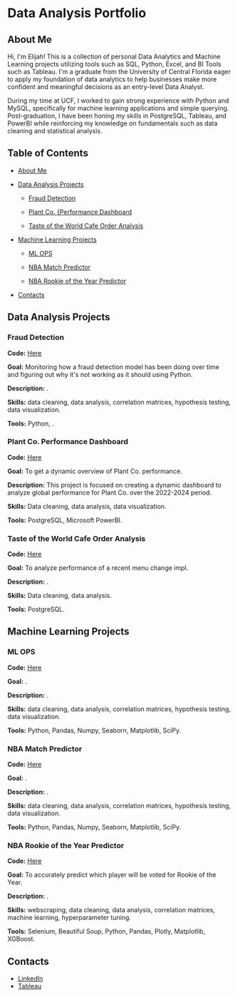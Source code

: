 # Data Analysis Portfolio

## About Me
Hi, I'm Elijah! This is a collection of personal Data Analytics and Machine Learning projects utilizing tools such as SQL, Python, Excel, and BI Tools such as Tableau. I'm a graduate from the University of Central Florida eager to apply my foundation of data analytics to help businesses make more confident and meaningful decisions as an entry-level Data Analyst.

During my time at UCF, I worked to gain strong experience with Python and MySQL, specifically for machine learning applications and simple querying. Post-graduation, I have been honing my skills in PostgreSQL, Tableau, and PowerBI while reinforcing my knowledge on fundamentals such as data cleaning and statistical analysis.

## Table of Contents
- [About Me](#about-me)
  
- [Data Analysis Projects](#data-analytics-projects)
  
  - [Fraud Detection](#fraud-detection)
    
  - [Plant Co. {Performance Dashboard](#plant-co-performance-dashboard)
    
  - [Taste of the World Cafe Order Analysis](#taste-of-the-world-cafe-order-analysis)
    
- [Machine Learning Projects](#machine-learning-projects)
  
  - [ML OPS](#ml-ops)
    
  - [NBA Match Predictor](#nba-match-predictor)
    
  - [NBA Rookie of the Year Predictor](#nba-rookie-of-the-year-predictor)
    
- [Contacts](#contacts)


## Data Analysis Projects

### Fraud Detection
**Code:** [Here](https://github.com/Elijah-Rodriguez/data-analysis/tree/main/Fraud%20Detection)

**Goal:** Monitoring how a fraud detection model has been doing over time and figuring out why it's not working as it should using Python.

**Description:** .

**Skills:** data cleaning, data analysis, correlation matrices, hypothesis testing, data visualization.

**Tools:** Python, .


### Plant Co. Performance Dashboard
**Code:** [Here](https://github.com/Elijah-Rodriguez/data-analysis/tree/main/Sales%20Dashboard)

**Goal:** To get a dynamic overview of Plant Co. performance.

**Description:** This project is focused on creating a dynamic dashboard to analyze global performance for Plant Co. over the 2022-2024 period.  

**Skills:** Data cleaning, data analysis, data visualization.

**Tools:** PostgreSQL, Microsoft PowerBI.


### Taste of the World Cafe Order Analysis
**Code:** [Here](https://github.com/Elijah-Rodriguez/data-analysis/tree/main/Profitable%20Apps)

**Goal:** To analyze performance of a recent menu change impl.

**Description:** .

**Skills:** Data cleaning, data analysis.

**Tools:** PostgreSQL.


## Machine Learning Projects

### ML OPS
**Code:** [Here](https://github.com/Elijah-Rodriguez/machine-learning/tree/main/ML%20OPS)

**Goal:** .

**Description:** .

**Skills:** data cleaning, data analysis, correlation matrices, hypothesis testing, data visualization.

**Tools:** Python, Pandas, Numpy, Seaborn, Matplotlib, SciPy.


### NBA Match Predictor
**Code:** [Here](https://github.com/Elijah-Rodriguez/machine-learning/tree/main/NBA%20Match%20Predictor)

**Goal:** .

**Description:** .

**Skills:** data cleaning, data analysis, correlation matrices, hypothesis testing, data visualization.

**Tools:** Python, Pandas, Numpy, Seaborn, Matplotlib, SciPy.


### NBA Rookie of the Year Predictor
**Code:** [Here](https://github.com/Elijah-Rodriguez/machine-learning/tree/main/NBA%20Rookie%20of%20the%20Year%20Predictor)

**Goal:** To accurately predict which player will be voted for Rookie of the Year.

**Description:** .

**Skills:** webscraping, data cleaning, data analysis, correlation matrices, machine learning, hyperparameter tuning.

**Tools:** Selenium, Beautiful Soup, Python, Pandas, Plotly, Matplotlib, XGBoost.


## Contacts
- [LinkedIn](https://www.linkedin.com/in/elijah-rodriguez-b04b77214/)
- [Tableau](https://public.tableau.com/app/profile/elijah.rodriguez/vizzes)
